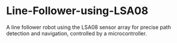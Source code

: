 # Line-Follower-using-LSA08
A line follower robot using the LSA08 sensor array for precise path detection and navigation, controlled by a microcontroller.
